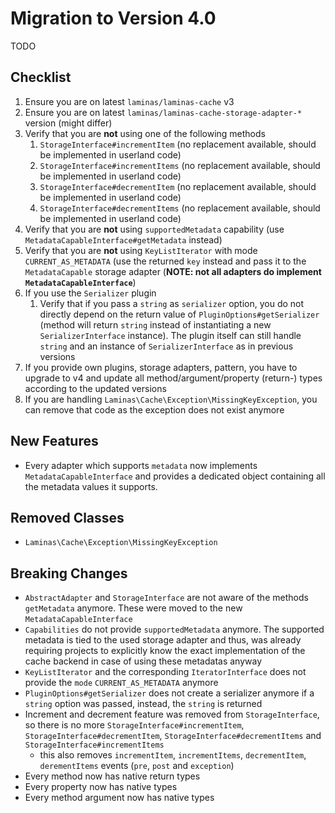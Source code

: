 # Migration to Version 4.0

TODO

## Checklist

1. Ensure you are on latest `laminas/laminas-cache` v3
2. Ensure you are on latest `laminas/laminas-cache-storage-adapter-*` version (might differ)
3. Verify that you are **not** using one of the following methods
   1. `StorageInterface#incrementItem` (no replacement available, should be implemented in userland code)
   2. `StorageInterface#incrementItems` (no replacement available, should be implemented in userland code)
   3. `StorageInterface#decrementItem` (no replacement available, should be implemented in userland code)
   4. `StorageInterface#decrementItems` (no replacement available, should be implemented in userland code)
4. Verify that you are **not** using `supportedMetadata` capability (use `MetadataCapableInterface#getMetadata` instead)
5. Verify that you are **not** using `KeyListIterator` with mode `CURRENT_AS_METADATA` (use the returned `key` instead and pass it to the `MetadataCapable` storage adapter (**NOTE: not all adapters do implement `MetadataCapableInterface`**)
6. If you use the `Serializer` plugin
   1. Verify that if you pass a `string` as `serializer` option, you do not directly depend on the return value of `PluginOptions#getSerializer` (method will return `string` instead of instantiating a new `SerializerInterface` instance). The plugin itself can still handle `string` and an instance of `SerializerInterface` as in previous versions
7. If you provide own plugins, storage adapters, pattern, you have to upgrade to v4 and update all method/argument/property (return-) types according to the updated versions
8. If you are handling `Laminas\Cache\Exception\MissingKeyException`, you can remove that code as the exception does not exist anymore

## New Features

- Every adapter which supports `metadata` now implements `MetadataCapableInterface` and provides a dedicated object containing all the metadata values it supports.

## Removed Classes

- `Laminas\Cache\Exception\MissingKeyException`

## Breaking Changes

- `AbstractAdapter` and `StorageInterface` are not aware of the methods `getMetadata` anymore. These were moved to the new `MetadataCapableInterface`
- `Capabilities` do not provide `supportedMetadata` anymore. The supported metadata is tied to the used storage adapter and thus, was already requiring projects to explicitly know the exact implementation of the cache backend in case of using these metadatas anyway
- `KeyListIterator` and the corresponding `IteratorInterface` does not provide the `mode` `CURRENT_AS_METADATA` anymore 
- `PluginOptions#getSerializer` does not create a serializer anymore if a `string` option was passed, instead, the `string` is returned
- Increment and decrement feature was removed from `StorageInterface`, so there is no more `StorageInterface#incrementItem`, `StorageInterface#decrementItem`, `StorageInterface#decrementItems` and `StorageInterface#incrementItems`
  - this also removes `incrementItem`, `incrementItems`, `decrementItem`, `derementItems` events (`pre`, `post` and `exception`)
- Every method now has native return types
- Every property now has native types
- Every method argument now has native types

